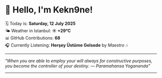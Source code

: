 # 👋 Hello, I'm Kekn9ne!

🗓️ Today is: **Saturday, 12 July 2025**  
🌤️ Weather in Istanbul: **☀️   +29°C**  
📊 GitHub Contributions: **68**  
🎧 Currently Listening: **Herşey Üstüme Gelsede** by *Maestro* 🎶

---

_"When you are able to employ your will always for constructive purposes, you become the controller of your destiny. — *Paramahansa Yogananda*"_

---
